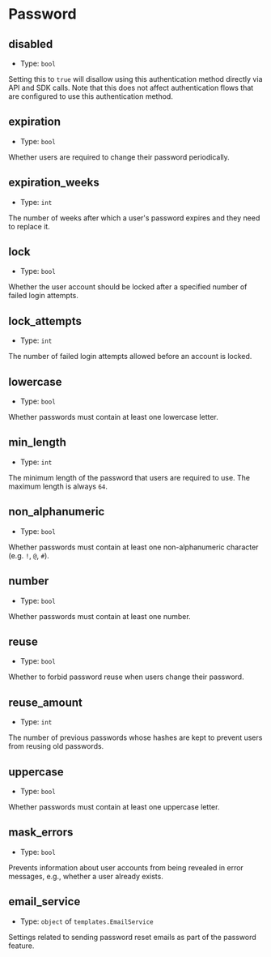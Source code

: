
Password
========



disabled
--------

- Type: `bool` 

Setting this to `true` will disallow using this authentication method directly via
API and SDK calls. Note that this does not affect authentication flows that are
configured to use this authentication method.



expiration
----------

- Type: `bool` 

Whether users are required to change their password periodically.



expiration_weeks
----------------

- Type: `int` 

The number of weeks after which a user's password expires and they need to replace it.



lock
----

- Type: `bool` 

Whether the user account should be locked after a specified number of failed login attempts.



lock_attempts
-------------

- Type: `int` 

The number of failed login attempts allowed before an account is locked.



lowercase
---------

- Type: `bool` 

Whether passwords must contain at least one lowercase letter.



min_length
----------

- Type: `int` 

The minimum length of the password that users are required to use. The maximum length is always `64`.



non_alphanumeric
----------------

- Type: `bool` 

Whether passwords must contain at least one non-alphanumeric character (e.g. `!`, `@`, `#`).



number
------

- Type: `bool` 

Whether passwords must contain at least one number.



reuse
-----

- Type: `bool` 

Whether to forbid password reuse when users change their password.



reuse_amount
------------

- Type: `int` 

The number of previous passwords whose hashes are kept to prevent users from
reusing old passwords.



uppercase
---------

- Type: `bool` 

Whether passwords must contain at least one uppercase letter.



mask_errors
-----------

- Type: `bool` 

Prevents information about user accounts from being revealed in error messages, e.g.,
whether a user already exists.



email_service
-------------

- Type: `object` of `templates.EmailService` 

Settings related to sending password reset emails as part of the password feature.

